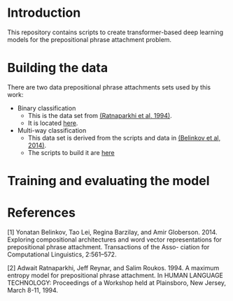 # Introduction

This repository contains scripts to create transformer-based deep learning models for the prepositional phrase attachment problem. 

# Building the data

There are two data prepositional phrase attachments sets used by this work:
* Binary classification
   * This is the data set from [(Ratnaparkhi et al, 1994)](https://www.aclweb.org/anthology/H94-1048.pdf). 
   * It is located [here](./data/RRR1994).
* Multi-way classification
   * This data set is derived from the scripts and data in [(Belinkov et al, 2014)](https://www.mitpressjournals.org/doi/pdfplus/10.1162/tacl_a_00203). 
   * The scripts to build it are [here](./scripts/data_prep/README.md)

# Training and evaluating the model


# References

[1] Yonatan Belinkov, Tao Lei, Regina Barzilay, and Amir Globerson. 2014. Exploring compositional architectures and word vector representations for prepositional phrase attachment. Transactions of the Asso- ciation for Computational Linguistics, 2:561–572.

[2] Adwait Ratnaparkhi, Jeff Reynar, and Salim Roukos. 1994. A maximum entropy model for prepositional phrase attachment. In HUMAN LANGUAGE TECHNOLOGY: Proceedings of a Workshop held at Plainsboro, New Jersey, March 8-11, 1994.


